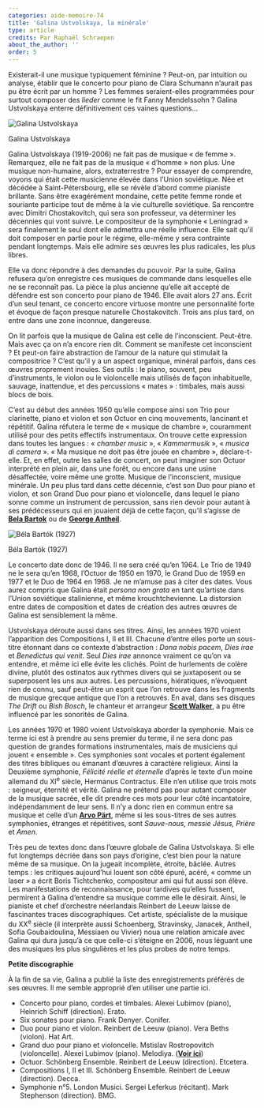```yaml
---
categories: aide-memoire-74
title: 'Galina Ustvolskaya, la minérale'
type: article
credits: Par Raphaël Schraepen
about_the_author: ''
order: 5
---
```

Existerait-il une musique typiquement féminine ? Peut-on, par intuition ou analyse, établir que le concerto pour piano de Clara Schumann n’aurait pas pu être écrit par un homme ? Les femmes seraient-elles programmées pour surtout composer des _lieder_ comme le fit Fanny Mendelssohn ? Galina Ustvolskaya enterre définitivement ces vaines questions…

![Galina Ustvolskaya](/assets/uploads/galina_ustvolskaya.jpg)

<span class="img-copyright">Galina Ustvolskaya</span>

Galina Ustvolskaya (1919-2006) ne fait pas de musique « de femme ». Remarquez, elle ne fait pas de la musique « d’homme » non plus. Une musique non-humaine, alors, extraterrestre ? Pour essayer de comprendre, voyons qui était cette musicienne élevée dans l’Union soviétique. Née et décédée à Saint-Pétersbourg, elle se révèle d’abord comme pianiste brillante. Sans être exagérément mondaine, cette petite femme ronde et souriante participe tout de même à la vie culturelle soviétique. Sa rencontre avec Dimitri Chostakovitch, qui sera son professeur, va déterminer les décennies qui vont suivre. Le compositeur de la symphonie « Leningrad » sera finalement le seul dont elle admettra une réelle influence. Elle sait qu’il doit composer en partie pour le régime, elle-même y sera contrainte pendant longtemps. Mais elle admire ses œuvres les plus radicales, les plus libres.

Elle va donc répondre à des demandes du pouvoir. Par la suite, Galina refusera qu’on enregistre ces musiques de commande dans lesquelles elle ne se reconnaît pas. La pièce la plus ancienne qu’elle ait accepté de défendre est son concerto pour piano de 1946. Elle avait alors 27 ans. Écrit d’un seul tenant, ce concerto encore virtuose montre une personnalité forte et évoque de façon presque naturelle Chostakovitch. Trois ans plus tard, on entre dans une zone inconnue, dangereuse.

On lit parfois que la musique de Galina est celle de l’inconscient. Peut-être. Mais avec ça on n’a encore rien dit. Comment se manifeste cet inconscient ? Et peut-on faire abstraction de l’amour de la nature qui stimulait la compositrice ? C’est qu’il y a un aspect organique, minéral parfois, dans ces œuvres proprement inouïes. Ses outils : le piano, souvent, peu d’instruments, le violon ou le violoncelle mais utilisés de façon inhabituelle, sauvage, inattendue, et des percussions « mates » : timbales, mais aussi blocs de bois.

C’est au début des années 1950 qu’elle compose ainsi son Trio pour clarinette, piano et violon et son Octuor en cinq mouvements, lancinant et répétitif. Galina réfutera le terme de « musique de chambre », couramment utilisé pour des petits effectifs instrumentaux. On trouve cette expression dans toutes les langues : « _chamber music_ », « _Kammermusik_ », « _musica di camera_ ». « Ma musique ne doit pas être jouée en chambre », déclare-t-elle. Et, en effet, outre les salles de concert, on peut imaginer son Octuor interprété en plein air, dans une forêt, ou encore dans une usine désaffectée, voire même une grotte. Musique de l’inconscient, musique minérale. Un peu plus tard dans cette décennie, c’est son Duo pour piano et violon, et son Grand Duo pour piano et violoncelle, dans lequel le piano sonne comme un instrument de percussion, sans rien devoir pour autant à ses prédécesseurs qui en jouaient déjà de cette façon, qu’il s’agisse de [**Bela Bartok**](https://fr.wikipedia.org/wiki/B%C3%A9la_Bart%C3%B3k) ou de [**George Antheil**](https://fr.wikipedia.org/wiki/George_Antheil).

![Béla Bartók (1927)](/assets/uploads/bartok_bela_1927.jpg)

<span class="img-copyright">Béla Bartók (1927)</span>

Le concerto date donc de 1946. Il ne sera créé qu’en 1964. Le Trio de 1949 ne le sera qu’en 1968, l’Octuor de 1950 en 1970, le Grand Duo de 1959 en 1977 et le Duo de 1964 en 1968. Je ne m’amuse pas à citer des dates. Vous aurez compris que Galina était _persona non grata_ en tant qu’artiste dans l’Union soviétique stalinienne, et même krouchtchevienne. La distorsion entre dates de composition et dates de création des autres œuvres de Galina est sensiblement la même.

Ustvolskaya déroute aussi dans ses titres. Ainsi, les années 1970 voient l’apparition des Compositions I, II et III. Chacune d’entre elles porte un sous-titre étonnant dans ce contexte d’abstraction : _Dona nobis pacem_, _Dies irae_ et _Benedictus qui venit_. Seul _Dies irae_ annonce vraiment ce qu’on va entendre, et même ici elle évite les clichés. Point de hurlements de colère divine, plutôt des ostinatos aux rythmes divers qui se juxtaposent ou se superposent les uns aux autres. Les percussions, hiératiques, n’évoquent rien de connu, sauf peut-être un esprit que l’on retrouve dans les fragments de musique grecque antique que l’on a retrouvés. En aval, dans ses disques _The Drift_ ou _Bish Bosch_, le chanteur et arrangeur [**Scott Walker**](https://fr.wikipedia.org/wiki/Scott_Walker), a pu être influencé par les sonorités de Galina.

Les années 1970 et 1980 voient Ustvolskaya aborder la symphonie. Mais ce terme ici est à prendre au sens premier du terme, il ne sera donc pas question de grandes formations instrumentales, mais de musiciens qui jouent « ensemble ». Ces symphonies sont vocales et portent également des titres bibliques ou émanant d’œuvres à caractère religieux. Ainsi la Deuxième symphonie, _Félicité réelle et éternelle_ d’après le texte d’un moine allemand du XI<sup>e</sup> siècle, Hermanus Contractus. Elle n’en utilise que trois mots : seigneur, éternité et vérité. Galina ne prétend pas pour autant composer de la musique sacrée, elle dit prendre ces mots pour leur côté incantatoire, indépendamment de leur sens. Il n’y a donc rien en commun entre sa musique et celle d’un [**Arvo Pärt**](https://fr.wikipedia.org/wiki/Arvo_P%C3%A4rt), même si les sous-titres de ses autres symphonies, étranges et répétitives, sont _Sauve-nous, messie Jésus, Prière_ et _Amen._

Très peu de textes donc dans l’œuvre globale de Galina Ustvolskaya. Si elle fut longtemps décriée dans son pays d’origine, c’est bien pour la nature même de sa musique. On la jugeait incomplète, étroite, bâclée. Autres temps : les critiques aujourd’hui louent son côté épuré, acéré, « comme un laser » a écrit Boris Tichtchenko, compositeur ami qui fut aussi son élève. Les manifestations de reconnaissance, pour tardives qu’elles fussent, permirent à Galina d’entendre sa musique comme elle le désirait. Ainsi, le pianiste et chef d’orchestre néerlandais Reinbert de Leeuw laisse de fascinantes traces discographiques. Cet artiste, spécialiste de la musique du XX<sup>e</sup> siècle (il interprète aussi Schoenberg, Stravinsky, Janacek, Antheil, Sofia Goubaidoulina, Messiaen ou Vivier) noua une relation amicale avec Galina qui dura jusqu’à ce que celle-ci s’éteigne en 2006, nous léguant une des musiques les plus singulières et les plus probes de notre temps.

**Petite discographie**

À la fin de sa vie, Galina a publié la liste des enregistrements préférés de ses œuvres. Il me semble approprié d’en utiliser une partie ici.

* Concerto pour piano, cordes et timbales. Alexei Lubimov (piano), Heinrich Schiff (direction). Erato.
* Six sonates pour piano. Frank Denyer. Conifer.
* Duo pour piano et violon. Reinbert de Leeuw (piano). Vera Beths (violon). Hat Art.
* Grand duo pour piano et violoncelle. Mstislav Rostropovitch (violoncelle). Alexei Lubimov (piano). Melodiya. ([**Voir ici**](https://www.youtube.com/watch?v=jTTQNM6u8yY))
* Octuor. Schönberg Ensemble. Reinbert de Leeuw (direction). Etcetera.
* Compositions I, II et III. Schönberg Ensemble. Reinbert de Leeuw (direction). Decca.
* Symphonie n°5. London Musici. Sergei Leferkus (récitant). Mark Stephenson (direction). BMG.

